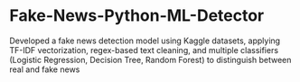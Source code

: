 # Fake-News-Python-ML-Detector
Developed a fake news detection model using Kaggle datasets, applying TF-IDF vectorization, regex-based text cleaning, and multiple classifiers (Logistic Regression, Decision Tree, Random Forest) to distinguish between real and fake news
